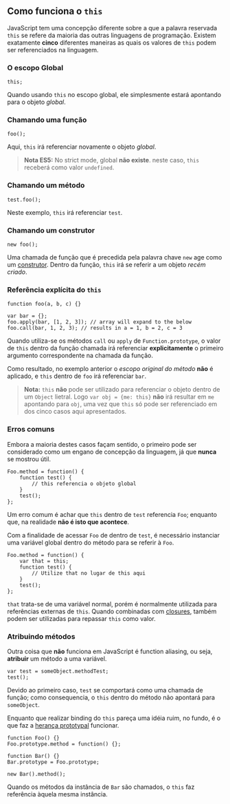 ## Como funciona o `this`

JavaScript tem uma concepção diferente sobre a que a palavra reservada `this` se refere da maioria das outras linguagens de programação. Existem exatamente **cinco** diferentes maneiras as quais os valores de `this` podem ser referenciados na linguagem.

### O escopo Global

    this;

Quando usando `this` no escopo global, ele simplesmente estará apontando para o objeto *global*.


### Chamando uma função

    foo();

Aqui, `this` irá referenciar novamente o objeto *global*.

> **Nota ES5:** No strict mode, global **não existe**.
> neste caso, `this` receberá como valor `undefined`.

### Chamando um método

    test.foo(); 

Neste exemplo, `this` irá referenciar `test`.

### Chamando um construtor

    new foo(); 

Uma chamada de função que é precedida pela palavra chave `new` age como
um [construtor](#function.constructors). Dentro da função, `this` irá se referir
a um objeto *recém criado*.

### Referência explícita do `this`

    function foo(a, b, c) {}
                          
    var bar = {};
    foo.apply(bar, [1, 2, 3]); // array will expand to the below
    foo.call(bar, 1, 2, 3); // results in a = 1, b = 2, c = 3

Quando utiliza-se os métodos `call` ou `apply` de `Function.prototype`, o valor de
`this` dentro da função chamada irá referenciar **explicitamente** o primeiro argumento
correspondente na chamada da função.

Como resultado, no exemplo anterior o *escopo original do método* **não** é aplicado, e `this`
dentro de `foo` irá referenciar `bar`.

> **Nota:** `this` **não** pode ser utilizado para referenciar o objeto dentro de um `Object` lietral.
> Logo `var obj = {me: this}` **não** irá resultar em `me` apontando para 
> `obj`, uma vez que `this` só pode ser referenciado em dos cinco casos aqui apresentados.

### Erros comuns

Embora a maioria destes casos façam sentido,  o primeiro pode ser considerado
como um engano de concepção da linguagem, já que **nunca** se mostrou útil.

    Foo.method = function() {
        function test() {
            // this referencia o objeto global
        }
        test();
    };

Um erro comum é achar que `this` dentro de `test` referencia `Foo`; enquanto que, na realidade
 **não é isto que acontece**.

Com a finalidade de acessar `Foo` de dentro de `test`, é necessário instanciar
uma variável global dentro do método para se referir à `Foo`.

    Foo.method = function() {
        var that = this;
        function test() {
            // Utilize that no lugar de this aqui
        }
        test();
    };

`that` trata-se de uma variável normal, porém é normalmente utilizada para referências externas de `this`.
Quando combinadas com [closures](#function.closures), também podem ser utilizadas para repassar `this` como valor.

### Atribuindo métodos

Outra coisa que **não** funciona em JavaScript é function aliasing, ou seja, 
**atribuir** um método a uma variável.

    var test = someObject.methodTest;
    test();

Devido ao primeiro caso, `test` se comportará como uma chamada de função; como consequencia,
o `this` dentro do método não apontará para `someObject`.

Enquanto que realizar binding do `this` pareça uma idéia ruim, no fundo, é o que faz a
[herança prototypal](#object.prototype) funcionar.

    function Foo() {}
    Foo.prototype.method = function() {};

    function Bar() {}
    Bar.prototype = Foo.prototype;

    new Bar().method();

Quando os métodos da instância de `Bar` são chamados, o `this` faz referência
àquela mesma instância. 


